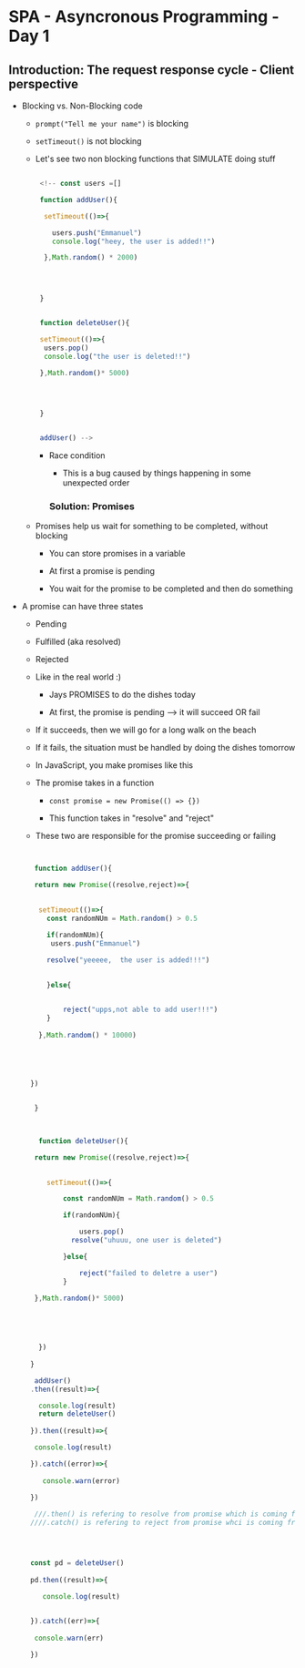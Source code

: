 # SPA - Asyncronous Programming - Day 1

## Introduction: The request response cycle - Client perspective

- Blocking vs. Non-Blocking code

  - `prompt("Tell me your name")` is blocking

  - `setTimeout()` is not blocking



  - Let's see two non blocking functions that SIMULATE doing stuff

    ```js

     <!-- const users =[]

     function addUser(){

      setTimeout(()=>{

        users.push("Emmanuel")
        console.log("heey, the user is added!!")

      },Math.random() * 2000)


        

     }


     function deleteUser(){

     setTimeout(()=>{
      users.pop()
      console.log("the user is deleted!!")

     },Math.random()* 5000)


     

     }


     addUser() -->


    ```

    - Race condition
      - This is a bug caused by things happening in some unexpected order

      ### Solution: Promises
  - Promises help us wait for something to be   completed, without blocking

    - You can store promises in a variable

    - At first a promise is pending

    - You wait for the promise to be completed and then do something


- A promise can have three states

   - Pending

   - Fulfilled (aka resolved)

   - Rejected

   - Like in the real world :)
     
     - Jays PROMISES to do the dishes today
        
     - At first, the promise is pending --> it will succeed OR fail

    - If it succeeds, then we will go for a long walk on the beach


    - If it fails, the situation must be handled by doing the dishes tomorrow

    - In JavaScript, you make promises like this
    - The promise takes in a function
      - `const promise = new Promise(() => {})`


      - This function takes in "resolve" and "reject"
  - These two are responsible for the promise succeeding or failing

  ```js
  

     function addUser(){

     return new Promise((resolve,reject)=>{

    
      setTimeout(()=>{
        const randomNUm = Math.random() > 0.5

        if(randomNUm){
         users.push("Emmanuel")
        
        resolve("yeeeee,  the user is added!!!")
       

        }else{


            reject("upps,not able to add user!!!")
        }
       
      },Math.random() * 10000)


        


    })


     }

   

      function deleteUser(){

     return new Promise((resolve,reject)=>{

         
        setTimeout(()=>{

            const randomNUm = Math.random() > 0.5

            if(randomNUm){

                users.pop()
              resolve("uhuuu, one user is deleted")

            }else{

                reject("failed to deletre a user")
            }
      
     },Math.random()* 5000)


     


      })
     
    }

     addUser()
    .then((result)=>{

      console.log(result)
      return deleteUser()
     
    }).then((result)=>{

     console.log(result)

    }).catch((error)=>{
       
       console.warn(error)

    })
   
     ///.then() is refering to resolve from promise which is coming from server
    ////.catch() is refering to reject from promise whci is coming from server




    const pd = deleteUser()
    
    pd.then((result)=>{

       console.log(result)    

    
    }).catch((err)=>{
     
     console.warn(err)

    })


  ```